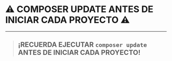 # **⚠️ COMPOSER UPDATE ANTES DE INICIAR CADA PROYECTO ⚠️**

---

> ## **¡RECUERDA EJECUTAR `composer update` ANTES DE INICIAR CADA PROYECTO!**

